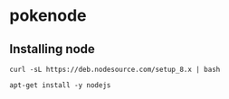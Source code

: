 # pokenode

## Installing node

`curl -sL https://deb.nodesource.com/setup_8.x | bash`

`apt-get install -y nodejs`
